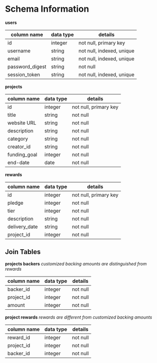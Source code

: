 # Schema Information

**users**

| column name | data type | details |
|----------|----------|------------|
|  id    | integer | not null, primary key |
| username  |  string   | not null, indexed, unique |
| email | string | not null, indexed, unique |
| password_digest | string | not null |
| session_token | string | not null, indexed, unique |

**projects**

| column name | data type | details |
|-------|-------|-------|
|  id    | integer | not null, primary key |
| title  |  string   | not null |
| website URL  |  string   | not null |
| description | string | not null |
| category | string | not null |
| creator_id | string | not null |
| funding_goal | integer | not null|
| end-date | date | not null |

**rewards**

| column name | data type | details |
|-------|-------|-------|
|  id    | integer | not null, primary key |
| pledge  |  integer   | not null |
| tier | integer | not null |
| description | string | not null |
| delivery_date | string | not null |
| project_id | integer | not null |

## Join Tables

**projects backers**
*customized backing amounts are distinguished from rewards*

| column name | data type | details |
|-------|-------|-------|
| backer_id    | integer | not null |
| project_id  |  integer   | not null |
| amount | integer | not null |

**project rewards**
*rewards are different from customized backing amounts*

| column name | data type | details |
|-------|-------|-------|
| reward_id    | integer | not null |
| project_id  |  integer   | not null |
| backer_id   |  integer | not null |
